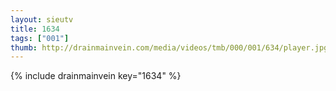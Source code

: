 ```yaml
--- 
layout: sieutv
title: 1634
tags: ["001"]
thumb: http://drainmainvein.com/media/videos/tmb/000/001/634/player.jpg
---
```

{% include drainmainvein key="1634" %} 
